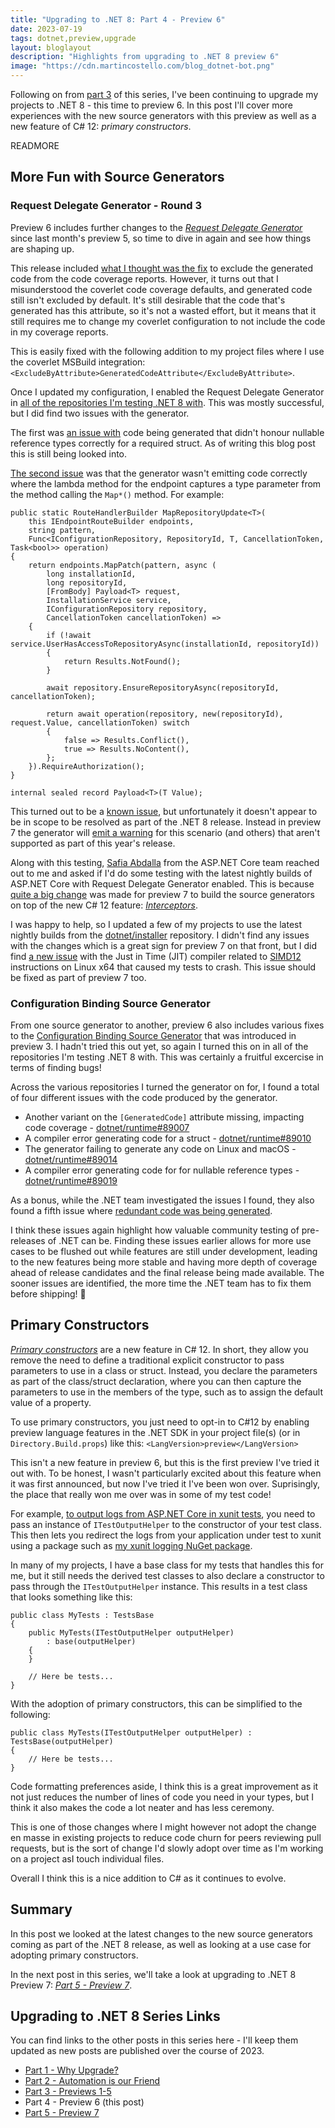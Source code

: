 ```yaml
---
title: "Upgrading to .NET 8: Part 4 - Preview 6"
date: 2023-07-19
tags: dotnet,preview,upgrade
layout: bloglayout
description: "Highlights from upgrading to .NET 8 preview 6"
image: "https://cdn.martincostello.com/blog_dotnet-bot.png"
---
```


Following on from [part 3][part-3] of this series, I've been continuing
to upgrade my projects to .NET 8 - this time to preview 6. In this post
I'll cover more experiences with the new source generators with this
preview as well as a new feature of C# 12: _primary constructors_.

READMORE

## More Fun with Source Generators

### Request Delegate Generator - Round 3

Preview 6 includes further changes to the _[Request Delegate Generator][rdg]_
since last month's preview 5, so time to dive in again and see how things
are shaping up.

This release included [what I thought was the fix][dotnet-aspnetcore-48377]
to exclude the generated code from the code coverage reports. However, it
turns out that I misunderstood the coverlet code coverage defaults, and
generated code still isn't excluded by default. It's still desirable that the
code that's generated has this attribute, so it's not a wasted effort, but
it means that it still requires me to change my coverlet configuration to
not include the code in my coverage reports.

This is easily fixed with the following addition to my project files where
I use the coverlet MSBuild integration: `<ExcludeByAttribute>GeneratedCodeAttribute</ExcludeByAttribute>`.

Once I updated my configuration, I enabled the Request Delegate Generator in
[all of the repositories I'm testing .NET 8 with][dotnet-8-upgrade-report].
This was mostly successful, but I did find two issues with the generator.

The first was [an issue with][dotnet-aspnetcore-49381] code being generated
that didn't honour nullable reference types correctly for a required struct.
As of writing this blog post this is still being looked into.

[The second issue][dotnet-aspnetcore-49384] was that the generator wasn't
emitting code correctly where the lambda method for the endpoint captures
a type parameter from the method calling the `Map*()` method. For example:

<pre class="highlight plaintext">
<code>public static RouteHandlerBuilder MapRepositoryUpdate&lt;T&gt;(
    this IEndpointRouteBuilder endpoints,
    string pattern,
    Func&lt;IConfigurationRepository, RepositoryId, T, CancellationToken, Task&lt;bool&gt;&gt; operation)
{
    return endpoints.MapPatch(pattern, async (
        long installationId,
        long repositoryId,
        [FromBody] Payload&lt;T&gt; request,
        InstallationService service,
        IConfigurationRepository repository,
        CancellationToken cancellationToken) =>
    {
        if (!await service.UserHasAccessToRepositoryAsync(installationId, repositoryId))
        {
            return Results.NotFound();
        }
&nbsp;
        await repository.EnsureRepositoryAsync(repositoryId, cancellationToken);
&nbsp;
        return await operation(repository, new(repositoryId), request.Value, cancellationToken) switch
        {
            false => Results.Conflict(),
            true => Results.NoContent(),
        };
    }).RequireAuthorization();
}

internal sealed record Payload&lt;T&gt;(T Value);</code>
</pre>

This turned out to be a [known issue][dotnet-aspnetcore-47338], but unfortunately
it doesn't appear to be in scope to be resolved as part of the .NET 8 release.
Instead in preview 7 the generator will [emit a warning][dotnet-aspnetcore-49417]
for this scenario (and others) that aren't supported as part of this year's release.

Along with this testing, [Safia Abdalla][safia-abdalla] from the ASP.NET Core team
reached out to me and asked if I'd do some testing with the latest nightly builds
of ASP.NET Core with Request Delegate Generator enabled. This is because
[quite a big change][dotnet-aspnetcore-48817] was made for preview 7 to build the
source generators on top of the new C# 12 feature: _[Interceptors][csharp-interceptors]_.

I was happy to help, so I updated a few of my projects to use the latest nightly builds
from the [dotnet/installer][dotnet-installer] repository. I didn't find any issues
with the changes which is a great sign for preview 7 on that front, but I did find
[a new issue][dotnet-runtime-88842] with the Just in Time (JIT) compiler related
to [SIMD12][simd] instructions on Linux x64 that caused my tests to crash. This
issue should be fixed as part of preview 7 too.

### Configuration Binding Source Generator

From one source generator to another, preview 6 also includes various fixes
to the [Configuration Binding Source Generator][configuration-binding-source-generator]
that was introduced in preview 3. I hadn't tried this out yet, so again I
turned this on in all of the repositories I'm testing .NET 8 with. This was
certainly a fruitful excercise in terms of finding bugs!

Across the various repositories I turned the generator on for, I found a
total of four different issues with the code produced by the generator.

- Another variant on the `[GeneratedCode]` attribute missing, impacting code coverage - [dotnet/runtime#89007][dotnet-runtime-89007]
- A compiler error generating code for a struct - [dotnet/runtime#89010][dotnet-runtime-89010]
- The generator failing to generate any code on Linux and macOS - [dotnet/runtime#89014][dotnet-runtime-89014]
- A compiler error generating code for for nullable reference types - [dotnet/runtime#89019][dotnet-runtime-89019]

As a bonus, while the .NET team investigated the issues I found, they also
found a fifth issue where [redundant code was being generated][dotnet-runtime-89043].

I think these issues again highlight how valuable community testing of pre-releases
of .NET can be. Finding these issues earlier allows for more use cases to
be flushed out while features are still under development, leading to the
new features being more stable and having more depth of coverage ahead of
release candidates and the final release being made available. The sooner
issues are identified, the more time the .NET team has to fix them before
shipping! 🚢

## Primary Constructors

_[Primary constructors][primary-constructors]_ are a new feature in C# 12.
In short, they allow you remove the need to define a traditional explicit
constructor to pass parameters to use in a class or struct.  Instead, you
declare the parameters as part of the class/struct declaration, where you
can then capture the parameters to use in the members of the type, such as
to assign the default value of a property.

To use primary constructors, you just need to opt-in to C#12 by enabling
preview language features in the .NET SDK in your project file(s) (or in
`Directory.Build.props`) like this: `<LangVersion>preview</LangVersion>`

This isn't a new feature in preview 6, but this is the first preview I've
tried it out with. To be honest, I wasn't particularly excited about this
feature when it was first announced, but now I've tried it I've been won
over. Suprisingly, the place that really won me over was in some of my
test code!

For example, [to output logs from ASP.NET Core in xunit tests][logging-with-xunit],
you need to pass an instance of `ITestOutputHelper` to the constructor of
your test class. This then lets you redirect the logs from your application under
test to xunit using a package such as [my xunit logging NuGet package][xunit-logging].

In many of my projects, I have a base class for my tests that handles
this for me, but it still needs the derived test classes to also declare
a constructor to pass through the `ITestOutputHelper` instance. This results
in a test class that looks something like this:

<pre class="highlight plaintext"><code>public class MyTests : TestsBase
{
    public MyTests(ITestOutputHelper outputHelper)
        : base(outputHelper)
    {
    }
&nbsp;
    // Here be tests...
}</code>
</pre>

With the adoption of primary constructors, this can be simplified to
the following:

<pre class="highlight plaintext"><code>public class MyTests(ITestOutputHelper outputHelper) : TestsBase(outputHelper)
{
    // Here be tests...
}</code>
</pre>

Code formatting preferences aside, I think this is a great improvement
as it not just reduces the number of lines of code you need in your types,
but I think it also makes the code a lot neater and has less ceremony.

This is one of those changes where I might however not adopt the change
en masse in existing projects to reduce code churn for peers reviewing
pull requests, but is the sort of change I'd slowly adopt over time as
I'm working on a project asI touch individual files.

Overall I think this is a nice addition to C# as it continues to evolve.

## Summary

In this post we looked at the latest changes to the new source generators
coming as part of the .NET 8 release, as well as looking at a use case for
adopting primary constructors.

In the next post in this series, we'll take a look at upgrading to .NET 8 Preview 7: _[Part 5 - Preview 7][part-5]_.

## Upgrading to .NET 8 Series Links

You can find links to the other posts in this series here - I'll keep them updated as new posts are published over the course of 2023.

- [Part 1 - Why Upgrade?][part-1]
- [Part 2 - Automation is our Friend][part-2]
- [Part 3 - Previews 1-5][part-3]
- Part 4 - Preview 6 (this post)
- [Part 5 - Preview 7][part-5]

[configuration-binding-source-generator]: https://devblogs.microsoft.com/dotnet/announcing-dotnet-8-preview-6/#configuration-binding-source-generator-improvements "Configuration binding source generator improvements"
[csharp-interceptors]: https://devblogs.microsoft.com/dotnet/new-csharp-12-preview-features/#interceptors "Interceptors"
[dotnet-8-upgrade-report]: https://gist.github.com/martincostello/2083bcc83f30a5038175e4f31e0fc59f/a8ecc1f7f07f1e51b1ab96966710e8cdbc8cc088 ".NET vNext Upgrade Report on 18/07/2023"
[dotnet-aspnetcore-47338]: https://github.com/dotnet/aspnetcore/issues/47338 "RDG does not support generic types from outer scope"
[dotnet-aspnetcore-48377]: https://github.com/dotnet/aspnetcore/pull/48377 "Add [GeneratedCode] for more RDG output"
[dotnet-aspnetcore-48817]: https://github.com/dotnet/aspnetcore/pull/48817 "Update RDG to use interceptors feature"
[dotnet-aspnetcore-49381]: https://github.com/dotnet/aspnetcore/issues/49381 "Request Delegate Generator fails to compile code with CS8601 warning for required non-nullable record parameters"
[dotnet-aspnetcore-49384]: https://github.com/dotnet/aspnetcore/issues/49384 "Request Delegate Generator fails to compile code with CS0246 error for endpoint with generic type parameter"
[dotnet-aspnetcore-49417]: https://github.com/dotnet/aspnetcore/pull/49417 "Emit diagnostics for unsupported RDG scenarios"
[dotnet-installer]: https://github.com/dotnet/installer "dotnet/installer on GitHub"
[dotnet-runtime-88842]: https://github.com/dotnet/runtime/issues/88842 "AccessViolationException or InvalidOperationException thrown in local method with .NET 8 preview 7 nightly"
[dotnet-runtime-89007]: https://github.com/dotnet/runtime/issues/89007 "CoreBindingHelper for configuration binding source generator should be marked as [GeneratedCode]"
[dotnet-runtime-89010]: https://github.com/dotnet/runtime/issues/89010 "Configuration binding source generator fails with CS8598 error"
[dotnet-runtime-89014]: https://github.com/dotnet/runtime/issues/89014 "Configuration binding source generator throws ArgumentOutOfRangeException on macOS and Linux"
[dotnet-runtime-89019]: https://github.com/dotnet/runtime/issues/89019 "Configuration binding source generator fails to compile with CS8600 when using nullable reference types"
[dotnet-runtime-89043]: https://github.com/dotnet/runtime/issues/89043 "When binding to interface collections, config generator shouldn't generate logic for both interface & mapping collection type."
[logging-with-xunit]: https://blog.martincostello.com/writing-logs-to-xunit-test-output/ "Writing Logs to xunit Test Output"
[part-1]: https://blog.martincostello.com/upgrading-to-dotnet-8-part-1-why-upgrade "Why Upgrade?"
[part-2]: https://blog.martincostello.com/upgrading-to-dotnet-8-part-2-automation-is-our-friend "Automation is our Friend"
[part-3]: https://blog.martincostello.com/upgrading-to-dotnet-8-part-3-previews-1-to-5 "Previews 1-5"
[part-5]: https://blog.martincostello.com/upgrading-to-dotnet-8-part-5-preview-7 "Preview 7"
[primary-constructors]: https://devblogs.microsoft.com/dotnet/check-out-csharp-12-preview/#primary-constructors-for-non-record-classes-and-structs "Primary constructors for non-record classes and structs"
[rdg]: https://devblogs.microsoft.com/dotnet/asp-net-core-updates-in-dotnet-8-preview-3/#minimal-apis-and-native-aot "Minimal APIs and native AOT"
[safia-abdalla]: https://github.com/captainsafia "@captainsafia on GitHub"
[simd]: https://en.wikipedia.org/wiki/Single_instruction,_multiple_data "Single instruction, multiple data"
[xunit-logging]: https://github.com/martincostello/xunit-logging#readme "martincostello/xunit-logging on GitHub"
